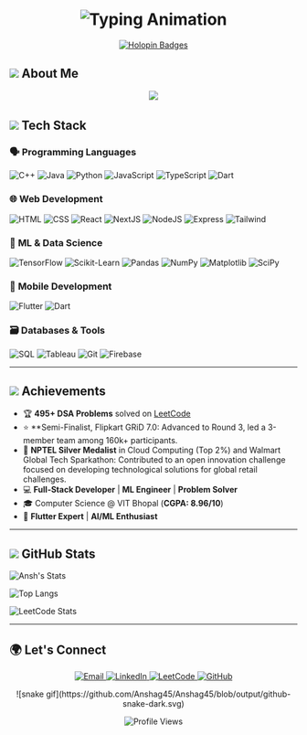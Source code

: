 <h1 align="center">
  <img src="https://readme-typing-svg.demolab.com?font=Fira+Code&weight=600&size=28&duration=3000&pause=500&color=20C20E&center=true&vCenter=true&width=500&lines=%F0%9F%A4%97%20Hey%20World!%20I'm%20Ansh%20Agarwal;%F0%9F%92%BB%20Full-Stack%20%7C%20ML%20%7C%20Flutter;%F0%9F%8E%89%20Turning%20coffee%20into%20code..." alt="Typing Animation" />
</h1>

<p align="center">
  <a href="https://holopin.io/@anshag45">
    <img src="https://holopin.me/anshag45" alt="Holopin Badges" width="650"/>
  </a>
</p>


##  <img src="https://user-images.githubusercontent.com/74038190/213866269-5d00981c-7c98-46d7-8a8e-16f462f15227.gif" width = "70"> **About Me**
<p align="center">
  <img src="https://media.giphy.com/media/qgQUggAC3Pfv687qPC/giphy.gif" width="600"/>
</p>




##  <img src = "https://user-images.githubusercontent.com/74038190/214375888-0dc62524-fb43-43fd-9479-098b471d1b9c.gif" width ="40"> **Tech Stack**

### 🗣️ **Programming Languages**
<p>
  <img src="https://img.shields.io/badge/C++-00599C?style=for-the-badge&logo=c%2B%2B&logoColor=white" alt="C++" />
  <img src="https://img.shields.io/badge/Java-ED8B00?style=for-the-badge&logo=openjdk&logoColor=white" alt="Java" />
  <img src="https://img.shields.io/badge/Python-3776AB?style=for-the-badge&logo=python&logoColor=white" alt="Python" />
  <img src="https://img.shields.io/badge/JavaScript-F7DF1E?style=for-the-badge&logo=javascript&logoColor=black" alt="JavaScript" />
  <img src="https://img.shields.io/badge/TypeScript-3178C6?style=for-the-badge&logo=typescript&logoColor=white" alt="TypeScript"/>
  <img src="https://img.shields.io/badge/Dart-0175C2?style=for-the-badge&logo=dart&logoColor=white" alt="Dart" />
</p>

### 🌐 **Web Development**
<p>
  <img src="https://img.shields.io/badge/HTML5-E34F26?style=for-the-badge&logo=html5&logoColor=white" alt="HTML" />
  <img src="https://img.shields.io/badge/CSS3-1572B6?style=for-the-badge&logo=css3&logoColor=white" alt="CSS" />
  <img src="https://img.shields.io/badge/React-61DAFB?style=for-the-badge&logo=react&logoColor=black" alt="React" />
  <img src="https://img.shields.io/badge/Next.js-000000?style=for-the-badge&logo=next.js&logoColor=white" alt="NextJS" />
  <img src="https://img.shields.io/badge/Node.js-339933?style=for-the-badge&logo=nodedotjs&logoColor=white" alt="NodeJS" />
  <img src="https://img.shields.io/badge/Express-000000?style=for-the-badge&logo=express&logoColor=white" alt="Express" />
  <img src="https://img.shields.io/badge/Tailwind_CSS-06B6D4?style=for-the-badge&logo=tailwind-css&logoColor=white" alt="Tailwind" />
</p>

### 🤖 **ML & Data Science**
<p>
  <img src="https://img.shields.io/badge/TensorFlow-FF6F00?style=for-the-badge&logo=tensorflow&logoColor=white" alt="TensorFlow" />
  <img src="https://img.shields.io/badge/scikit_learn-F7931E?style=for-the-badge&logo=scikit-learn&logoColor=white" alt="Scikit-Learn" />
  <img src="https://img.shields.io/badge/Pandas-150458?style=for-the-badge&logo=pandas&logoColor=white" alt="Pandas" />
  <img src="https://img.shields.io/badge/NumPy-013243?style=for-the-badge&logo=numpy&logoColor=white" alt="NumPy" />
  <img src="https://img.shields.io/badge/Matplotlib-11557C?style=for-the-badge&logo=python&logoColor=white" alt="Matplotlib" />
  <img src="https://img.shields.io/badge/SciPy-8CAAE6?style=for-the-badge&logo=scipy&logoColor=white" alt="SciPy" />
</p>

### 📱 **Mobile Development**
<p>
  <img src="https://img.shields.io/badge/Flutter-02569B?style=for-the-badge&logo=flutter&logoColor=white" alt="Flutter" />
  <img src="https://img.shields.io/badge/Dart-0175C2?style=for-the-badge&logo=dart&logoColor=white" alt="Dart" />
</p>

### 🗃️ **Databases & Tools**
<p>
  <img src="https://img.shields.io/badge/SQL-4479A1?style=for-the-badge&logo=mysql&logoColor=white" alt="SQL" />
  <img src="https://img.shields.io/badge/Tableau-E97627?style=for-the-badge&logo=tableau&logoColor=white" alt="Tableau" />
  <img src="https://img.shields.io/badge/Git-F05032?style=for-the-badge&logo=git&logoColor=white" alt="Git" />
  <img src="https://img.shields.io/badge/Firebase-FFCA28?style=for-the-badge&logo=firebase&logoColor=black" alt="Firebase" />
</p>

---


## <img src = "https://user-images.githubusercontent.com/74038190/213844263-a8897a51-32f4-4b3b-b5c2-e1528b89f6f3.png" width = "30"> **Achievements**
- 🏆 **495+ DSA Problems** solved on [LeetCode](https://leetcode.com/u/agarwalansh651/)  
- ⭐ **Semi-Finalist, Flipkart GRiD 7.0: Advanced to Round 3, led a 3-member team among 160k+ participants.
- 🥈 **NPTEL Silver Medalist** in Cloud Computing (Top 2%) and Walmart Global Tech Sparkathon: Contributed to an open innovation challenge focused on developing
 technological solutions for global retail challenges.
- 💻 **Full-Stack Developer** | **ML Engineer** | **Problem Solver**  
- 🎓 Computer Science @ VIT Bhopal (**CGPA: 8.96/10**)  
- 📱 **Flutter Expert** | **AI/ML Enthusiast**

---
## <img src="https://camo.githubusercontent.com/792339729babf55dc139ac8189abba7aa4ff21366eecda37b3f0c37200dfa871/68747470733a2f2f6d656469612e67697068792e636f6d2f6d656469612f6959384352426451584f444a5343455249722f67697068792e676966" width="40"> **GitHub Stats** 
  
![Ansh's Stats](https://github-readme-stats.vercel.app/api?username=Anshag45&show_icons=true&theme=radical&hide_border=true&include_all_commits=true)

![Top Langs](https://github-readme-stats.vercel.app/api/top-langs/?username=Anshag45&layout=compact&theme=radical&hide_border=true)

![LeetCode Stats](https://leetcard.jacoblin.cool/agarwalansh651?theme=dark&font=Roboto)

</div>

---

## 🌍 **Let's Connect**
<p align="center">
  <a href="mailto:agarwalansh651@gmail.com">
    <img src="https://img.shields.io/badge/Gmail-D14836?style=for-the-badge&logo=gmail&logoColor=white" alt="Email"/>
  </a>
  <a href="https://www.linkedin.com/in/ansh-agarwal-184356196/">
    <img src="https://img.shields.io/badge/LinkedIn-0077B5?style=for-the-badge&logo=linkedin&logoColor=white" alt="LinkedIn"/>
  </a>
  <a href="https://leetcode.com/u/agarwalansh651/">
    <img src="https://img.shields.io/badge/-LeetCode-FFA116?style=for-the-badge&logo=leetcode&logoColor=black" alt="LeetCode"/>
  </a>
  <a href="https://github.com/Anshag45">
    <img src="https://img.shields.io/badge/GitHub-181717?style=for-the-badge&logo=github&logoColor=white" alt="GitHub"/>
  </a>
</p>

<p align = "center">
  ![snake gif](https://github.com/Anshag45/Anshag45/blob/output/github-snake-dark.svg)
  
</p>
  
<p align="center">
  <img src="https://komarev.com/ghpvc/?username=Anshag45&label=Profile+Views&color=blueviolet&style=flat" alt="Profile Views"/>
</p>



